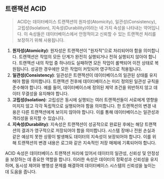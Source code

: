 ## 트랜잭션 ACID

> ACID는 데이터베이스 트랜잭션의 원자성(Atomicity), 일관성(Consistency), 고립성(Isolation), 지속성(Durability)이라는 네 가지 속성을 나타내는 약어입니다. 이 속성들은 데이터베이스에서 안정적이고 신뢰할 수 있는 트랜잭션 처리를 보장하기 위해 사용됩니다.

1. **원자성(Atomicity)**: 원자성은 트랜잭션이 "원자적"으로 처리되어야 함을 의미합니다. 트랜잭션은 작업의 모든 단계가 완전히 실행되거나 전혀 실행되지 않아야 합니다. 트랜잭션 내의 작업 중 하나라도 실패하면 모든 작업이 롤백되어 이전 상태로 복원됩니다. 성공한 경우에만 모든 작업이 커밋되어 영구적으로 적용됩니다.
2. **일관성(Consistency)**: 일관성은 트랜잭션이 데이터베이스의 일관된 상태를 유지해야 함을 의미합니다. 트랜잭션 전후에 데이터베이스는 미리 정의된 일관성 규칙을 준수해야 합니다. 예를 들어, 데이터베이스에 정의된 제약 조건을 위반하지 않고 데이터 무결성을 유지해야 합니다.
3. **고립성(Isolation)**: 고립성은 동시에 실행되는 여러 트랜잭션들이 서로에게 영향을 미치지 않고 각각 독립적으로 실행되어야 함을 의미합니다. 한 트랜잭션의 변경 내용은 다른 트랜잭션에게 보이지 않아야 합니다. 이를 통해 데이터베이스는 일관성과 격리성을 유지할 수 있습니다.
4. **지속성(Durability)**: 지속성은 트랜잭션이 성공적으로 완료된 후에는 해당 트랜잭션의 결과가 영구적으로 저장되어야 함을 의미합니다. 시스템 장애나 전원 손실과 같은 예상치 못한 상황이 발생해도 데이터의 지속성이 보장되어야 합니다. 이를 위해 트랜잭션의 변경 내용은 로그와 같은 지속적인 저장 매체에 기록되어야 합니다.

ACID 속성은 데이터베이스 트랜잭션 처리에 있어서 데이터의 일관성, 신뢰성 및 안정성을 보장하는 데 중요한 역할을 합니다. 이러한 속성은 데이터의 정확성과 신뢰성을 유지하며, 동시성 제어와 병행성 문제를 해결하여 데이터베이스 시스템의 신뢰성을 높이는 데 도움을 줍니다.